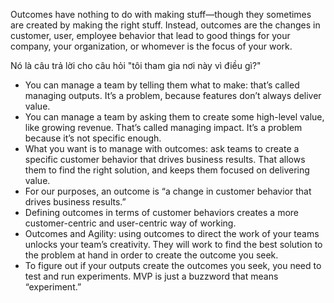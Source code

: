Outcomes have nothing to do with making stuff—though they sometimes are created by making the right stuff. Instead, outcomes are the changes in customer, user, employee behavior that lead to good things for your company, your organization, or whomever is the focus of your work.

Nó là câu trả lời cho câu hỏi "tôi tham gia nơi này vì điều gì?" 

-   You can manage a team by telling them what to make: that’s called managing outputs. It’s a problem, because features don’t always deliver value.
-   You can manage a team by asking them to create some high-level value, like growing revenue. That’s called managing impact. It’s a problem because it’s not specific enough.
-   What you want is to manage with outcomes: ask teams to create a specific customer behavior that drives business results. That allows them to find the right solution, and keeps them focused on delivering value.
-   For our purposes, an outcome is “a change in customer behavior that drives business results.”
-   Defining outcomes in terms of customer behaviors creates a more customer-centric and user-centric way of working.
-   Outcomes and Agility: using outcomes to direct the work of your teams unlocks your team’s creativity. They will work to find the best solution to the problem at hand in order to create the outcome you seek.
-   To figure out if your outputs create the outcomes you seek, you need to test and run experiments. MVP is just a buzzword that means “experiment.”
